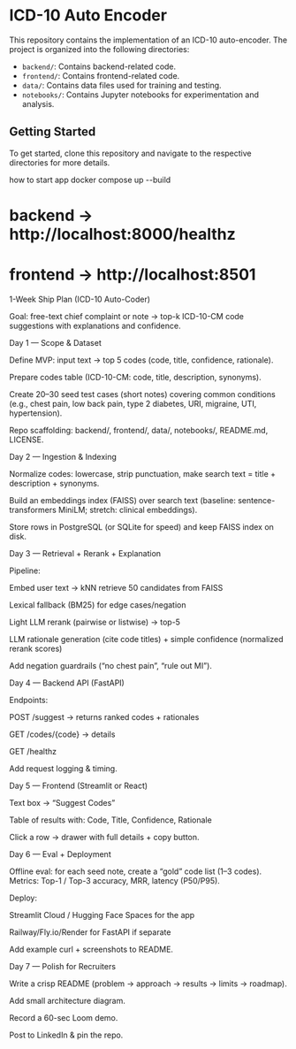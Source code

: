 # ICD-10 Auto Encoder

This repository contains the implementation of an ICD-10 auto-encoder. The project is organized into the following directories:

- `backend/`: Contains backend-related code.
- `frontend/`: Contains frontend-related code.
- `data/`: Contains data files used for training and testing.
- `notebooks/`: Contains Jupyter notebooks for experimentation and analysis.

## Getting Started

To get started, clone this repository and navigate to the respective directories for more details.

how to start app 
docker compose up --build
# backend → http://localhost:8000/healthz
# frontend → http://localhost:8501



1-Week Ship Plan (ICD-10 Auto-Coder)

Goal: free-text chief complaint or note → top-k ICD-10-CM code suggestions with explanations and confidence.

Day 1 — Scope & Dataset

Define MVP: input text → top 5 codes (code, title, confidence, rationale).

Prepare codes table (ICD-10-CM: code, title, description, synonyms).

Create 20–30 seed test cases (short notes) covering common conditions (e.g., chest pain, low back pain, type 2 diabetes, URI, migraine, UTI, hypertension).

Repo scaffolding: backend/, frontend/, data/, notebooks/, README.md, LICENSE.

Day 2 — Ingestion & Indexing

Normalize codes: lowercase, strip punctuation, make search text = title + description + synonyms.

Build an embeddings index (FAISS) over search text (baseline: sentence-transformers MiniLM; stretch: clinical embeddings).

Store rows in PostgreSQL (or SQLite for speed) and keep FAISS index on disk.

Day 3 — Retrieval + Rerank + Explanation

Pipeline:

Embed user text → kNN retrieve 50 candidates from FAISS

Lexical fallback (BM25) for edge cases/negation

Light LLM rerank (pairwise or listwise) → top-5

LLM rationale generation (cite code titles) + simple confidence (normalized rerank scores)

Add negation guardrails (“no chest pain”, “rule out MI”).

Day 4 — Backend API (FastAPI)

Endpoints:

POST /suggest → returns ranked codes + rationales

GET /codes/{code} → details

GET /healthz

Add request logging & timing.

Day 5 — Frontend (Streamlit or React)

Text box → “Suggest Codes”

Table of results with: Code, Title, Confidence, Rationale

Click a row → drawer with full details + copy button.

Day 6 — Eval + Deployment

Offline eval: for each seed note, create a “gold” code list (1–3 codes).
Metrics: Top-1 / Top-3 accuracy, MRR, latency (P50/P95).

Deploy:

Streamlit Cloud / Hugging Face Spaces for the app

Railway/Fly.io/Render for FastAPI if separate

Add example curl + screenshots to README.

Day 7 — Polish for Recruiters

Write a crisp README (problem → approach → results → limits → roadmap).

Add small architecture diagram.

Record a 60-sec Loom demo.

Post to LinkedIn & pin the repo.